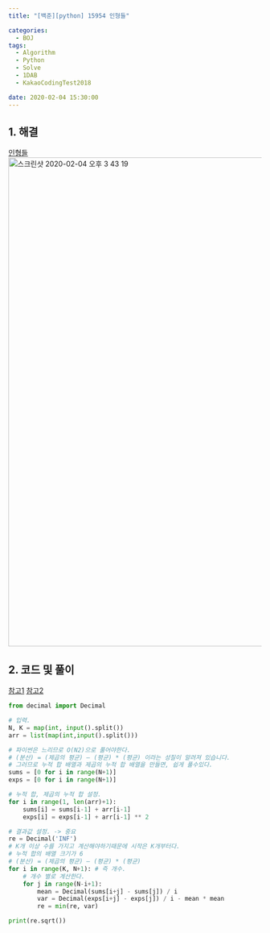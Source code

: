 ```yaml
---
title: "[백준][python] 15954 인형들"

categories:
  - BOJ
tags:
  - Algorithm
  - Python
  - Solve
  - 1DAB
  - KakaoCodingTest2018

date: 2020-02-04 15:30:00
---
```


## 1. 해결
[인형들](https://www.acmicpc.net/problem/15954)  
<img width="971" alt="스크린샷 2020-02-04 오후 3 43 19" src="https://user-images.githubusercontent.com/20227720/73720352-16529000-4765-11ea-81b0-b9a2736575de.png">

## 2. 코드 및 풀이

[참고1](https://tech.kakao.com/2018/08/09/code-festival-2018-round-1/)
[참고2](https://www.snoopybox.co.kr/1950)

```python
from decimal import Decimal

# 입력.
N, K = map(int, input().split())
arr = list(map(int,input().split()))

# 파이썬은 느리므로 O(N2)으로 풀어야한다.
# (분산) = (제곱의 평균) – (평균) * (평균) 이라는 성질이 알려져 있습니다.
# 그러므로 누적 합 배열과 제곱의 누적 합 배열을 만들면, 쉽게 풀수있다.
sums = [0 for i in range(N+1)]
exps = [0 for i in range(N+1)]

# 누적 합, 제곱의 누적 합 설정.
for i in range(1, len(arr)+1):
    sums[i] = sums[i-1] + arr[i-1]
    exps[i] = exps[i-1] + arr[i-1] ** 2

# 결과값 설정. -> 중요
re = Decimal('INF')
# K개 이상 수를 가지고 계산해야하기때문에 시작은 K개부터다.
# 누적 합의 배열 크기가 6
# (분산) = (제곱의 평균) – (평균) * (평균)
for i in range(K, N+1): # 즉 개수.
    # 개수 별로 계산한다.
    for j in range(N-i+1):
        mean = Decimal(sums[i+j] - sums[j]) / i
        var = Decimal(exps[i+j] - exps[j]) / i - mean * mean
        re = min(re, var)

print(re.sqrt())
```